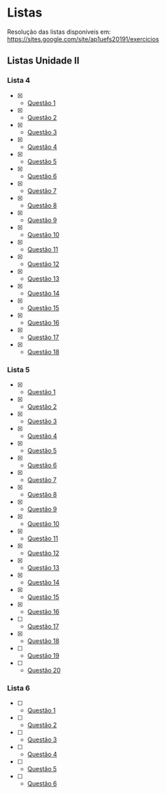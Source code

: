 # Listas

Resolução das listas disponíveis em: https://sites.google.com/site/ap1uefs20191/exercicios

<h2> Listas Unidade II </h2>

<h3>Lista 4 </h3>

- [X] - <a href="https://github.com/antonyaraujo/Listas/blob/master/Lista04/Questao1.py">Questão 1</a>
- [X] - <a href="https://github.com/antonyaraujo/Listas/blob/master/Lista04/Questao2.py">Questão 2</a>
- [X] - <a href="https://github.com/antonyaraujo/Listas/blob/master/Lista04/Questao3.py">Questão 3</a>
- [X] - <a href="https://github.com/antonyaraujo/Listas/blob/master/Lista04/Questao4.py">Questão 4</a>
- [X] - <a href="https://github.com/antonyaraujo/Listas/blob/master/Lista04/Questao5.py">Questão 5</a>
- [X] - <a href="https://github.com/antonyaraujo/Listas/blob/master/Lista04/Questao6.py">Questão 6</a>
- [X] - <a href="https://github.com/antonyaraujo/Listas/blob/master/Lista04/Questao7.py">Questão 7</a>
- [X] - <a href="https://github.com/antonyaraujo/Listas/blob/master/Lista04/Questao8.py">Questão 8</a>
- [X] - <a href="https://github.com/antonyaraujo/Listas/blob/master/Lista04/Questao9.py">Questão 9</a>
- [X] - <a href="https://github.com/antonyaraujo/Listas/blob/master/Lista04/Questao10.py">Questão 10</a>
- [X] - <a href="https://github.com/antonyaraujo/Listas/blob/master/Lista04/Questao11.py">Questão 11</a>
- [X] - <a href="https://github.com/antonyaraujo/Listas/blob/master/Lista04/Questao12.py">Questão 12</a>
- [X] - <a href="https://github.com/antonyaraujo/Listas/blob/master/Lista04/Questao13.py">Questão 13</a>
- [X] - <a href="https://github.com/antonyaraujo/Listas/blob/master/Lista04/Questao14.py">Questão 14</a>
- [X] - <a href="https://github.com/antonyaraujo/Listas/blob/master/Lista04/Questao15.py">Questão 15</a>
- [X] - <a href="https://github.com/antonyaraujo/Listas/blob/master/Lista04/Questao16.py">Questão 16</a>
- [X] - <a href="https://github.com/antonyaraujo/Listas/blob/master/Lista04/Questao17.py">Questão 17</a>
- [X] - <a href="https://github.com/antonyaraujo/Listas/blob/master/Lista04/Questao18.py">Questão 18</a>

<h3>Lista 5 </h3>

- [X] - <a href="https://github.com/antonyaraujo/Listas/blob/master/Lista05/Questao1.py">Questão 1</a>
- [X] - <a href="https://github.com/antonyaraujo/Listas/blob/master/Lista05/Questao2.py">Questão 2</a>
- [X] - <a href="https://github.com/antonyaraujo/Listas/blob/master/Lista05/Questao3.py">Questão 3</a>
- [X] - <a href="https://github.com/antonyaraujo/Listas/blob/master/Lista05/Questao4.py">Questão 4</a>
- [X] - <a href="https://github.com/antonyaraujo/Listas/blob/master/Lista05/Questao5.py">Questão 5</a>
- [X] - <a href="https://github.com/antonyaraujo/Listas/blob/master/Lista05/Questao6.py">Questão 6</a>
- [X] - <a href="https://github.com/antonyaraujo/Listas/blob/master/Lista05/Questao7.py">Questão 7</a>
- [X] - <a href="https://github.com/antonyaraujo/Listas/blob/master/Lista05/Questao8.py">Questão 8</a>
- [X] - <a href="https://github.com/antonyaraujo/Listas/blob/master/Lista05/Questao9.py">Questão 9</a>
- [X] - <a href="https://github.com/antonyaraujo/Listas/blob/master/Lista05/Questao10.py">Questão 10</a>
- [X] - <a href="https://github.com/antonyaraujo/Listas/blob/master/Lista05/Questao11.py">Questão 11</a>
- [X] - <a href="https://github.com/antonyaraujo/Listas/blob/master/Lista05/Questao12.py">Questão 12</a>
- [X] - <a href="https://github.com/antonyaraujo/Listas/blob/master/Lista05/Questao13.py">Questão 13</a>
- [X] - <a href="https://github.com/antonyaraujo/Listas/blob/master/Lista05/Questao14.py">Questão 14</a>
- [X] - <a href="https://github.com/antonyaraujo/Listas/blob/master/Lista05/Questao15.py">Questão 15</a>
- [X] - <a href="https://github.com/antonyaraujo/Listas/blob/master/Lista05/Questao16.py">Questão 16</a>
- [ ] - <a href="https://github.com/antonyaraujo/Listas/blob/master/Lista05/Questao17.py">Questão 17</a>
- [X] - <a href="https://github.com/antonyaraujo/Listas/blob/master/Lista05/Questao18.py">Questão 18</a>
- [ ] - <a href="https://github.com/antonyaraujo/Listas/blob/master/Lista05/Questao19.py">Questão 19</a>
- [ ] - <a href="https://github.com/antonyaraujo/Listas/blob/master/Lista05/Questao20.py">Questão 20</a>

<h3>Lista 6 </h3>

- [ ] - <a href="https://github.com/antonyaraujo/Listas/blob/master/Lista06/Questao1.py">Questão 1</a>
- [ ] - <a href="https://github.com/antonyaraujo/Listas/blob/master/Lista06/Questao2.py">Questão 2</a>
- [ ] - <a href="https://github.com/antonyaraujo/Listas/blob/master/Lista06/Questao3.py">Questão 3</a>
- [ ] - <a href="https://github.com/antonyaraujo/Listas/blob/master/Lista06/Questao4.py">Questão 4</a>
- [ ] - <a href="https://github.com/antonyaraujo/Listas/blob/master/Lista06/Questao5.py">Questão 5</a>
- [ ] - <a href="https://github.com/antonyaraujo/Listas/blob/master/Lista06/Questao6.py">Questão 6</a>